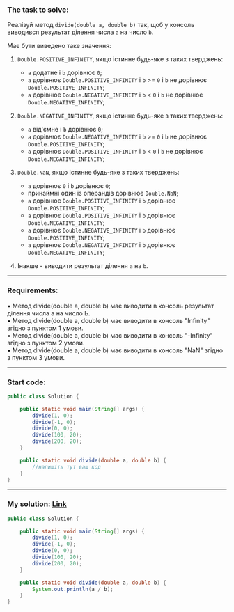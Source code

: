 ### **The task to solve:**  

Реалізуй метод `divide(double a, double b)` так, щоб у консоль виводився результат ділення числа `a` на число `b`.  

Має бути виведено таке значення:  

1. `Double.POSITIVE_INFINITY`, якщо істинне будь-яке з таких тверджень:  
    - `a` додатне і `b` дорівнює `0`;  
    - `a` дорівнює `Double.POSITIVE_INFINITY` і `b` >= `0` і `b` не дорівнює `Double.POSITIVE_INFINITY`;  
    - `a` дорівнює `Double.NEGATIVE_INFINITY` і `b` < `0` і `b` не дорівнює `Double.NEGATIVE_INFINITY`;  

2. `Double.NEGATIVE_INFINITY`, якщо істинне будь-яке з таких тверджень:  
    - `a` від'ємне і `b` дорівнює `0`;
    - `a` дорівнює `Double.NEGATIVE_INFINITY` і `b` >= `0` і `b` не дорівнює `Double.POSITIVE_INFINITY`;
    - `a` дорівнює `Double.POSITIVE_INFINITY` і `b` < `0` і `b` не дорівнює `Double.NEGATIVE_INFINITY`;

3. `Double.NaN`, якщо істинне будь-яке з таких тверджень:  
    - `a` дорівнює `0` і `b` дорівнює `0`;
    - принаймні один із операндів дорівнює `Double.NaN`;
    - `a` дорівнює `Double.POSITIVE_INFINITY` і `b` дорівнює `Double.POSITIVE_INFINITY`;
    - `a` дорівнює `Double.POSITIVE_INFINITY` і `b` дорівнює `Double.NEGATIVE_INFINITY`;
    - `a` дорівнює `Double.NEGATIVE_INFINITY` і `b` дорівнює `Double.POSITIVE_INFINITY`;
    - `a` дорівнює `Double.NEGATIVE_INFINITY` і `b` дорівнює `Double.NEGATIVE_INFINITY`;

4. Інакше - виводити результат ділення `a` на `b`.

---

### **Requirements:**  

• Метод divide(double a, double b) має виводити в консоль результат ділення числа а на число Ь.  
• Метод divide(double a, double b) має виводити в консоль "Infinity" згідно з пунктом 1 умови.  
• Метод divide(double a, double b) має виводити в консоль "-Infinity" згідно з пунктом 2 умови.  
• Метод divide(double a, double b) має виводити в консоль "NaN" згідно з пунктом 3 умови.

---

### **Start code:**  

```java
public class Solution {

    public static void main(String[] args) {
        divide(1, 0);
        divide(-1, 0);
        divide(0, 0);
        divide(100, 20);
        divide(200, 20);
    }

    public static void divide(double a, double b) {
        //напишіть тут ваш код
    }
}
```

---

### **My solution: [Link](./src/Solution.java)**  

```java
public class Solution {

    public static void main(String[] args) {
        divide(1, 0);
        divide(-1, 0);
        divide(0, 0);
        divide(100, 20);
        divide(200, 20);
    }

    public static void divide(double a, double b) {
        System.out.println(a / b);
    }
}
```
